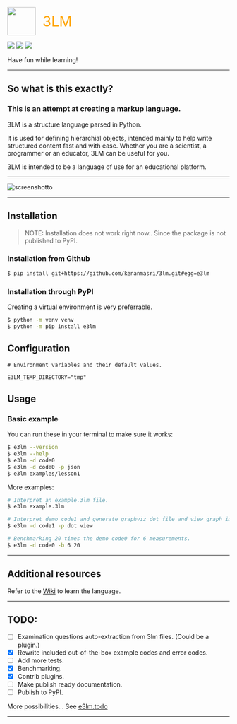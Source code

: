 <img src="https://i.ibb.co/gVczmTW/3LM.png" height="64" width="64" style="vertical-align: middle;"/> &nbsp;&nbsp; <span style="color: orange; font-size: 32px; vertical-align: middle;">3LM</span>

<img src="https://img.shields.io/github/license/kenanmasri/3lm" /> <img src="https://img.shields.io/github/repo-size/kenanmasri/3lm" /> <img src="https://img.shields.io/pypi/v/e3lm" /> 

Have fun while learning!

---

## So what is this exactly?

### This is an attempt at creating a markup language.

3LM is a structure language parsed in Python.

It is used for defining hierarchial objects, intended mainly to help write structured content fast and with ease.
Whether you are a scientist, a programmer or an educator, 3LM can be useful for you.

3LM is intended to be a language of use for an educational platform.

---

<img src="https://i.ibb.co/5WQCkMW/screenshotto.png" alt="screenshotto" border="0">

---

## Installation

> NOTE: Installation does not work right now.. Since the package is not published to PyPI.

### Installation from Github
```bash
$ pip install git+https://github.com/kenanmasri/3lm.git#egg=e3lm
```

### Installation through PyPI
Creating a virtual environment is very preferrable.

```bash
$ python -m venv venv
$ python -m pip install e3lm
```

## Configuration
```env
# Environment variables and their default values.

E3LM_TEMP_DIRECTORY="tmp"
```

## Usage

### Basic example

You can run these in your terminal to make sure it works:

```bash
$ e3lm --version
$ e3lm --help
$ e3lm -d code0
$ e3lm -d code0 -p json
$ e3lm examples/lesson1
```

More examples:

```bash
# Interpret an example.3lm file.
$ e3lm example.3lm

# Interpret demo code1 and generate graphviz dot file and view graph image.
$ e3lm -d code1 -p dot view

# Benchmarking 20 times the demo code0 for 6 measurements.
$ e3lm -d code0 -b 6 20
```

---

## Additional resources

Refer to the [Wiki](https://github.com/kenanmasri/3lm/wiki) to learn the language.

---

## TODO:

 - [ ] Examination questions auto-extraction from 3lm files. (Could be a plugin.)
 - [x] Rewrite included out-of-the-box example codes and error codes.
 - [ ] Add more tests.
 - [x] Benchmarking.
 - [x] Contrib plugins.
 - [ ] Make publish ready documentation.
 - [ ] Publish to PyPI.

More possibilities... See [e3lm.todo](https://github.com/kenanmasri/3lm/blob/master/e3lm.todo)

---
